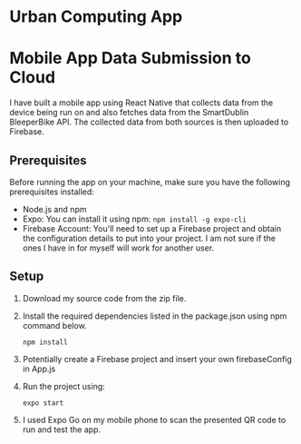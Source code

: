  # Urban Computing App

# Mobile App Data Submission to Cloud

I have built a mobile app using React Native that collects data from the device being run on and also fetches data from the SmartDublin BleeperBike API. The collected data from both sources is then uploaded to Firebase.

## Prerequisites

Before running the app on your machine, make sure you have the following prerequisites installed:

- Node.js and npm
- Expo: You can install it using npm: `npm install -g expo-cli`
- Firebase Account: You'll need to set up a Firebase project and obtain the configuration details to put into your project. I am not sure if the ones I have in for myself will work for another user.

## Setup

1. Download my source code from the zip file.

2. Install the required dependencies listed in the package.json using npm command below.

   ```
   npm install
   ```

3. Potentially create a Firebase project and insert your own firebaseConfig in App.js

4. Run the project using:

   ```
   expo start
   ```

5. I used Expo Go on my mobile phone to scan the presented QR code to run and test the app.
